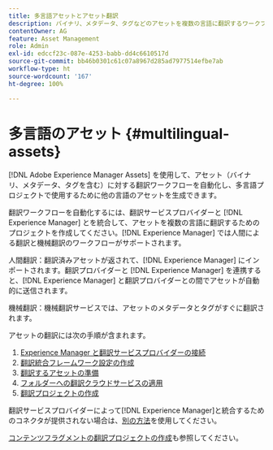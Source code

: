 ```yaml
---
title: 多言語アセットとアセット翻訳
description: バイナリ、メタデータ、タグなどのアセットを複数の言語に翻訳するワークフローを自動化する方法を学習してください。
contentOwner: AG
feature: Asset Management
role: Admin
exl-id: edccf23c-087e-4253-babb-dd4c6610517d
source-git-commit: bb46b0301c61c07a8967d285ad7977514efbe7ab
workflow-type: ht
source-wordcount: '167'
ht-degree: 100%

---
```


# 多言語のアセット {#multilingual-assets}

[!DNL Adobe Experience Manager Assets] を使用して、アセット（バイナリ、メタデータ、タグを含む）に対する翻訳ワークフローを自動化し、多言語プロジェクトで使用するために他の言語のアセットを生成できます。

翻訳ワークフローを自動化するには、翻訳サービスプロバイダーと [!DNL Experience Manager] とを統合して、アセットを複数の言語に翻訳するためのプロジェクトを作成してください。[!DNL Experience Manager] では人間による翻訳と機械翻訳のワークフローがサポートされます。

人間翻訳：翻訳済みアセットが返されて、[!DNL Experience Manager] にインポートされます。翻訳プロバイダーと [!DNL Experience Manager] を連携すると、[!DNL Experience Manager] と翻訳プロバイダーとの間でアセットが自動的に送信されます。

機械翻訳：機械翻訳サービスでは、アセットのメタデータとタグがすぐに翻訳されます。

アセットの翻訳には次の手順が含まれます。

1. [Experience Manager と翻訳サービスプロバイダーの接続](/help/sites-administering/tc-tic.md#connecting-to-a-translation-service-provider)
1. [翻訳統合フレームワーク設定の作成](/help/sites-administering/tc-tic.md)
1. [翻訳するアセットの準備](preparing-assets-for-translation.md)
1. [フォルダーへの翻訳クラウドサービスの適用](transition-cloud-services.md)
1. [翻訳プロジェクトの作成](translation-projects.md)

翻訳サービスプロバイダーによって[!DNL Experience Manager]と統合するためのコネクタが提供されない場合は、[別の方法](/help/sites-administering/tc-manage.md#exporting-a-translation-job)を使用してください。

[コンテンツフラグメントの翻訳プロジェクトの作成](creating-translation-projects-for-content-fragments.md)も参照してください。
